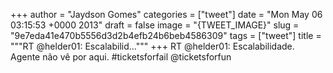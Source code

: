 
+++
author = "Jaydson Gomes"
categories = ["tweet"]
date = "Mon May 06 03:15:53 +0000 2013"
draft = false
image = "{TWEET_IMAGE}"
slug = "9e7eda41e470b5556d3d2b4efb24b6beb4586309"
tags = ["tweet"]
title = """RT @helder01: Escalabilid..."""
+++
RT @helder01: Escalabilidade. Agente não vê por aqui. #ticketsforfail @ticketsforfun
